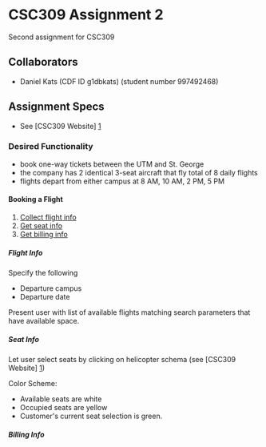 CSC309 Assignment 2
===

Second assignment for CSC309

## Collaborators

* Daniel Kats (CDF ID g1dbkats) (student number 997492468)

## Assignment Specs

* See [CSC309 Website] [1]

[1]: http://www.cs.toronto.edu/~delara/courses/csc309/ "CSC309 Website"

### Desired Functionality

* book one-way tickets between the UTM and St. George
* the company has 2 identical 3-seat aircraft that fly total of 8 daily flights
* flights depart from either campus at 8 AM, 10 AM, 2 PM, 5 PM

#### Booking a Flight

1. [Collect flight info](#flight-info)
2. [Get seat info](#seat-info)
3. [Get billing info](#billing-info)

##### Flight Info

Specify the following

* Departure campus
* Departure date

Present user with list of available flights matching search parameters that have available space.

##### Seat Info

Let user select seats by clicking on helicopter schema (see [CSC309 Website] [1])

Color Scheme:

* Available seats are white
* Occupied seats are yellow
* Customer's current seat selection is green. 

##### Billing Info
  